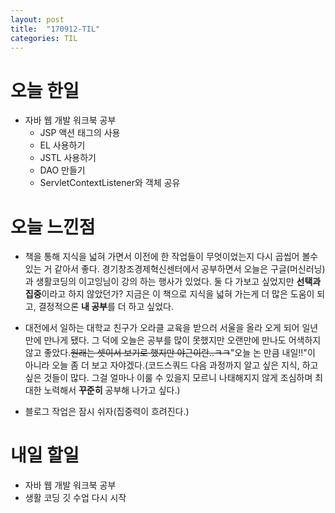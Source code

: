 ```yaml
---
layout: post
title:  "170912-TIL"
categories: TIL
---
```

오늘 한일
========
- 자바 웹 개발 워크북 공부
  - JSP 액션 태그의 사용
  - EL 사용하기
  - JSTL 사용하기
  - DAO 만들기
  - ServletContextListener와 객체 공유

오늘 느낀점
==========
- 책을 통해 지식을 넓혀 가면서 이전에 한 작업들이 무엇이었는지 다시 곱씹어 볼수 있는 거 같아서 좋다. 경기창조경제혁신센터에서 공부하면서 오늘은 구글(머신러닝)과 생활코딩의 이고잉님이 강의 하는 행사가 있었다. 둘 다 가보고 싶었지만 **선택과 집중**이라고 하지 않았던가? 지금은 이 책으로 지식을 넓혀 가는게 더 많은 도움이 되고, 결정적으론 **내 공부**를 더 하고 싶었다.

- 대전에서 일하는 대학교 친구가 오라클 교육을 받으러 서울을 올라 오게 되어 일년만에 만나게 됐다. 그 덕에 오늘은 공부를 많이 못했지만 오랜만에 만나도 어색하지 않고 좋았다.~~원래는 셋이서 보기로 했지만 야근이란..ㅋㅋ~~"오늘 논 만큼 내일!!"이 아니라 오늘 좀 더 보고 자야겠다.(코드스쿼드 다음 과정까지 알고 싶은 지식, 하고 싶은 것들이 많다. 그걸 얼마나 이룰 수 있을지 모르니 나태해지지 않게 조심하며 최대한 노력해서 **꾸준히** 공부해 나가고 싶다.)

- 블로그 작업은 잠시 쉬자(집중력이 흐려진다.)

내일 할일
========
- 자바 웹 개발 워크북 공부
- 생활 코딩 깃 수업 다시 시작

